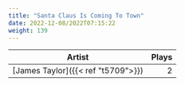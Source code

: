 ```yaml
---
title: "Santa Claus Is Coming To Town"
date: 2022-12-08/2022T07:15:22
weight: 139
---
```




 Artist | Plays 
----- | -----:
[James Taylor]({{< ref "t5709">}}) | 2
